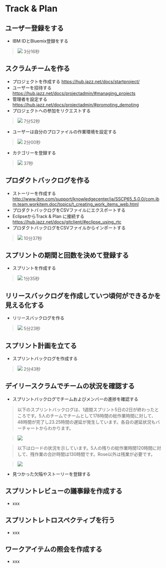 Track & Plan
===

ユーザー登録をする
---
* IBM IDとBluemix登録をする

>[![](http://img.youtube.com/vi/dF2aeZiNGYk/0.jpg)](https://www.youtube.com/watch?v=dF2aeZiNGYk)
3分16秒

スクラムチームを作る
---
* プロジェクトを作成する https://hub.jazz.net/docs/startproject/
* ユーザーを招待する https://hub.jazz.net/docs/projectadmin/#managing_projects
* 管理者を設定する https://hub.jazz.net/docs/projectadmin/#promoting_demoting
* プロジェクトへの参加をリクエストする

>[![](http://img.youtube.com/vi/FvAV9MRnP7o/0.jpg)](https://www.youtube.com/watch?v=FvAV9MRnP7o)
7分52秒

* ユーザーは自分のプロファイルの作業環境を設定する

>[![](http://img.youtube.com/vi/0wcHrJ5Hl8g/0.jpg)](http://www.youtube.com/watch?v=0wcHrJ5Hl8g)
2分00秒

* カテゴリーを登録する

>[![](http://img.youtube.com/vi/ogIYCa5QvKQ/0.jpg)](http://www.youtube.com/watch?v=ogIYCa5QvKQ)
37秒

プロダクトバックログを作る
---
* ストーリーを作成する http://www.ibm.com/support/knowledgecenter/ja/SSCP65_5.0.0/com.ibm.team.workitem.doc/topics/t_creating_work_items_web.html
* プロダクトバックログをCSVファイルにエクスポートする
* EclipseからTrack & Plan に接続する https://hub.jazz.net/docs/gitclient/#eclipse_using_rtc
* プロダクトバックログをCSVファイルからインポートする

>[![](http://img.youtube.com/vi/TftKhZqMqgw/0.jpg)](http://www.youtube.com/watch?v=TftKhZqMqgw)
10分37秒

スプリントの期間と回数を決めて登録する
---
* スプリントを作成する

>[![](http://img.youtube.com/vi/DCnRxUA7zbg/0.jpg)](https://www.youtube.com/watch?v=DCnRxUA7zbg)
1分35秒

リリースバックログを作成していつ頃何ができるかを見える化する
---
* リリースバックログを作る

>[![](http://img.youtube.com/vi/qAdZOpLxPo4/0.jpg)](http://www.youtube.com/watch?v=qAdZOpLxPo4)
5分23秒

スプリント計画を立てる
---
* スプリントバックログを作成する

>[![](http://img.youtube.com/vi/dCjDP02b7Ao/0.jpg)](http://www.youtube.com/watch?v=dCjDP02b7Ao)
2分43秒

デイリースクラムでチームの状況を確認する
---
* スプリントバックログでチームおよびメンバーの進捗を確認する

>以下のスプリントバックログは、1週間スプリント5日の2日が終わったところです。5人のチームでチームとして178時間の総作業時間に対して、48時間が完了し23.25時間の遅延が発生しています。各自の遅延状況もバーチャートからわかります。

>![](https://www.evernote.com/l/ABck3BcYE3xFpLIMtKjspes8ut9tmXfKrrAB/image.png)

>以下はロードの状況を示しています。5人の残りの総作業時間120時間に対して、残作業の合計時間は130時間です。Rose以外は残業が必要です。

>![](https://www.evernote.com/l/ABemlikPMKBJtJSFzyYwuwyTGQuroKsYMmgB/image.png)

* 見つかった欠陥やストーリーを登録する

スプリントレビューの議事録を作成する
---
* xxx

スプリントレトロスペクティブを行う
---
* xxx

ワークアイテムの照会を作成する
---
* xxx
